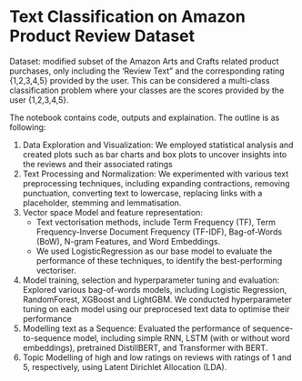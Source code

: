 # Text Classification on Amazon Product Review Dataset
Dataset:  modified subset of the Amazon Arts and Crafts related product purchases, only including the ‘Review Text” and the corresponding rating {1,2,3,4,5} provided by the user. This can be considered a multi-class classification problem where your classes are the scores provided by the user {1,2,3,4,5}.

The notebook contains code, outputs and explaination. The outline is as following:
1.  Data Exploration and Visualization: We employed statistical analysis and created plots such as bar charts and box plots to uncover insights into the reviews and their associated ratings
2.  Text Processing and Normalization: We experimented with various text preprocessing techniques, including expanding contractions, removing punctuation, converting text to lowercase, replacing links with a placeholder, stemming and lemmatisation.
3.  Vector space Model and feature representation:
     - Text vectorisation methods, include Term Frequency (TF), Term Frequency-Inverse Document Frequency (TF-IDF), Bag-of-Words (BoW), N-gram Features, and Word Embeddings.
     - We used LogisticRegression as our  base model to evaluate the performance of these techniques, to identify the best-performing vectoriser.
4.  Model training, selection and hyperparameter tuning and evaluation: Explored various bag-of-words models, including Logistic Regression, RandomForest, XGBoost and LightGBM. We conducted hyperparameter tuning on each model using our preprocesed text data to optimise their performance
5.  Modelling text as a Sequence: Evaluated the performance of sequence-to-sequence model, including simple RNN, LSTM (with or without word embeddings), pretrained DistillBERT, and Transformer with BERT.
6. Topic Modelling of high and low ratings on reviews with ratings of 1 and 5, respectively, using Latent Dirichlet Allocation (LDA).
